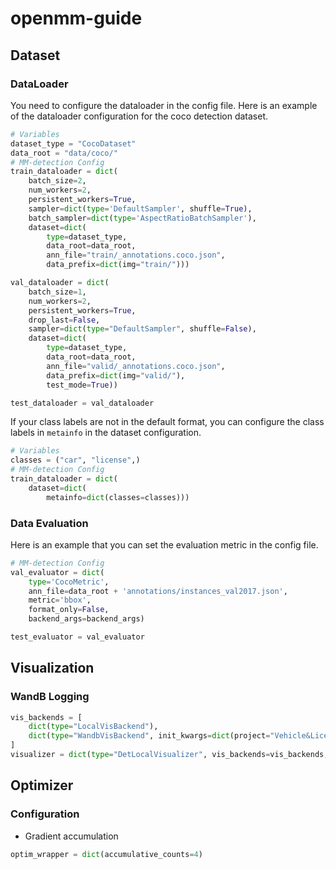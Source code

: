 # openmm-guide

## Dataset
### DataLoader
You need to configure the dataloader in the config file. Here is an example of the dataloader configuration for the coco detection dataset.
```py
# Variables
dataset_type = "CocoDataset"
data_root = "data/coco/"
# MM-detection Config
train_dataloader = dict(
    batch_size=2,
    num_workers=2,
    persistent_workers=True,
    sampler=dict(type='DefaultSampler', shuffle=True),
    batch_sampler=dict(type='AspectRatioBatchSampler'),
    dataset=dict(
        type=dataset_type,
        data_root=data_root,
        ann_file="train/_annotations.coco.json",
        data_prefix=dict(img="train/")))

val_dataloader = dict(
    batch_size=1,
    num_workers=2,
    persistent_workers=True,
    drop_last=False,
    sampler=dict(type="DefaultSampler", shuffle=False),
    dataset=dict(
        type=dataset_type,
        data_root=data_root,
        ann_file="valid/_annotations.coco.json",
        data_prefix=dict(img="valid/"),
        test_mode=True))

test_dataloader = val_dataloader
```

If your class labels are not in the default format, you can configure the class labels in `metainfo` in the dataset configuration.

```py
# Variables
classes = ("car", "license",)
# MM-detection Config
train_dataloader = dict(
    dataset=dict(
        metainfo=dict(classes=classes)))

```

### Data Evaluation
Here is an example that you can set the evaluation metric in the config file.
```py
# MM-detection Config
val_evaluator = dict(
    type='CocoMetric',
    ann_file=data_root + 'annotations/instances_val2017.json',
    metric='bbox',
    format_only=False,
    backend_args=backend_args)

test_evaluator = val_evaluator
```

## Visualization
### WandB Logging

```py
vis_backends = [
    dict(type="LocalVisBackend"),
    dict(type="WandbVisBackend", init_kwargs=dict(project="Vehicle&LicensePlate")),
]
visualizer = dict(type="DetLocalVisualizer", vis_backends=vis_backends, name="visualizer")

```

## Optimizer
### Configuration
- Gradient accumulation
```py
optim_wrapper = dict(accumulative_counts=4)
```
